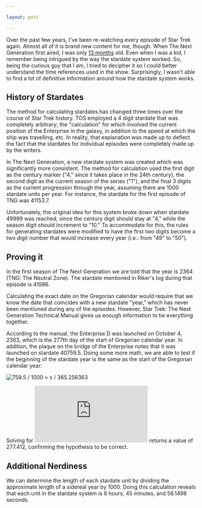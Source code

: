 ```yaml
---

layout: post

---
```


Over the past few years, I've been re-watching every episode of Star Trek again. Almost all of it is brand new content for me, though. When The Next Generation first aired, I was only [13 months](http://www.wolframalpha.com/input/?i=aug+4+1986+-+premiere+of+star+trek+the+next+generation) old. Even when I was a kid, I remember being intrigued by the way the stardate system worked. So, being the curious guy that I am, I tried to decipher it so I could better understand the time references used in the show. Surprisingly, I wasn't able to find a lot of definitive information around how the stardate system works.

## History of Stardates

The method for calculating stardates has changed three times over the course of Star Trek history. TOS employed a 4 digit stardate that was completely arbitrary; the "calculation" for which involved the current position of the Enterprise in the galaxy, in addition to the speed at which the ship was travelling, etc. In reality, that explanation was made up to deflect the fact that the stardates for individual episodes were completely made up by the writers.

In The Next Generation, a new stardate system was created which was significantly more consistent. The method for calculation used the first digit as the century marker ("4," since it takes place in the 24th century), the second digit as the current season of the series ("1"), and the final 3 digits as the current progression through the year, assuming there are 1000 stardate units per year. For instance, the stardate for the first episode of TNG was 41153.7.

Unfortunately, the original idea for this system broke down when stardate 49999 was reached, since the century digit should stay at "4," while the season digit should increment to "10." To accommodate for this, the rules for generating stardates were modified to have the first two digits become a two digit number that would increase every year (i.e.: from "49" to "50").

## Proving it

In the first season of The Next Generation we are told that the year is 2364 (TNG: The Neutral Zone). The stardate mentioned in Riker's log during that episode is 41986.

Calculating the exact date on the Gregorian calendar would require that we know the date that coincides with a new stardate "year," which has never been mentioned during any of the episodes. However, Star Trek: The Next Generation Technical Manual gives us enough information to tie everything together.

According to the manual, the Enterprise D was launched on October 4, 2363, which is the 277th day of the start of Gregorian calendar year. In addition, the plaque on the bridge of the Enterprise notes that it was launched on stardate 40759.5. Doing some more math, we are able to test if the beginning of the stardate year is the same as the start of the Gregorian calendar year:

![759.5 / 1000 = x / 365.256363](http://latex.codecogs.com/gif.latex?\frac{759.5}{1000}=\frac{x}{365.256363})

Solving for ![x](http://latex.codecogs.com/gif.latex?x) returns a value of 277.412, confirming the hypothesis to be correct.

## Additional Nerdiness

We can determine the length of each stardate unit by dividing the approximate length of a sidereal year by 1000. Doing this calculation reveals that each unit in the stardate system is 8 hours, 45 minutes, and 58.1498 seconds.
